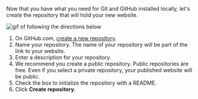[//]: # "This is used in both the CLI and Desktop course"

Now that you have what you need for Git and GitHub installed locally, let's create the repository that will hold your new website.

![gif of following the directions below](../images/gifs/github-desktop/create-repo.gif)

1. On GitHub.com, [create a new repository](https://github.com/new).
1. Name your repository. The name of your repository will be part of the link to your website.
1. Enter a description for your repository.
1. We recommend you create a public repository. Public repositories are free. Even if you select a private repository, your published website will be public.
1. Check the box to initialize the repository with a README.
1. Click **Create repository**.
